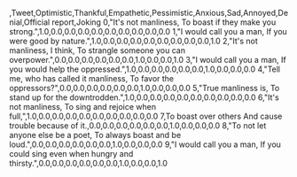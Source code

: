 ,Tweet,Optimistic,Thankful,Empathetic,Pessimistic,Anxious,Sad,Annoyed,Denial,Official report,Joking
0,"It's not manliness, To boast if they make you strong.",1.0,0.0,0.0,0.0,0.0,0.0,0.0,0.0,0.0,0.0
1,"I would call you a man, If you were good by nature.",1.0,0.0,0.0,0.0,0.0,0.0,0.0,0.0,0.0,1.0
2,"It's not manliness, I think, To strangle someone you can overpower.",0.0,0.0,0.0,0.0,0.0,0.0,1.0,0.0,0.0,1.0
3,"I would call you a man, If you would help the oppressed.",1.0,0.0,0.0,0.0,0.0,0.0,1.0,0.0,0.0,0.0
4,"Tell me, who has called it manliness, To favor the oppressors?",0.0,0.0,0.0,0.0,0.0,0.0,1.0,0.0,0.0,0.0
5,"True manliness is, To stand up for the downtrodden.",1.0,0.0,0.0,0.0,0.0,0.0,0.0,0.0,0.0,0.0
6,"It's not manliness, To sing and rejoice when full,",1.0,0.0,0.0,0.0,0.0,0.0,0.0,0.0,0.0,0.0
7,To boast over others And cause trouble because of it.,0.0,0.0,0.0,0.0,0.0,0.0,1.0,0.0,0.0,0.0
8,"To not let anyone else be a poet, To always boast and be loud.",0.0,0.0,0.0,0.0,0.0,0.0,1.0,0.0,0.0,0.0
9,"I would call you a man, If you could sing even when hungry and thirsty.",0.0,0.0,0.0,0.0,0.0,0.0,1.0,0.0,0.0,1.0
